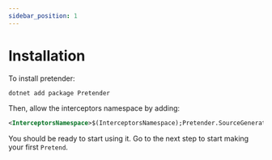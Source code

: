 ```yaml
---
sidebar_position: 1
---
```


# Installation

To install pretender:

```bash
dotnet add package Pretender
```

Then, allow the interceptors namespace by adding:

```xml
<InterceptorsNamespace>$(InterceptorsNamespace);Pretender.SourceGeneration</InterceptorsNamespace>
```

You should be ready to start using it. Go to the next step to start making your first `Pretend`.